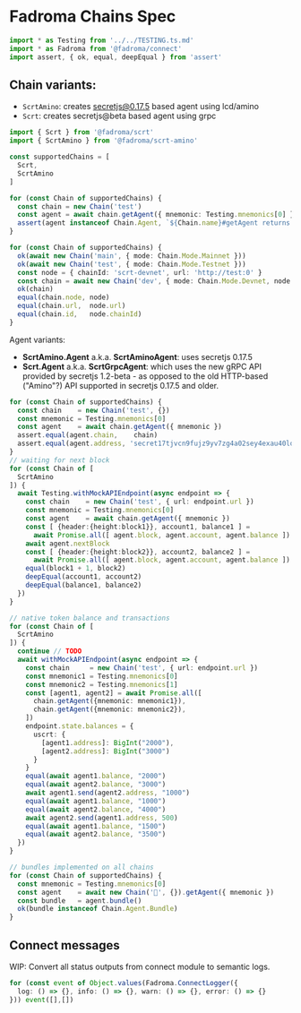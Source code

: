 # Fadroma Chains Spec

```typescript
import * as Testing from '../../TESTING.ts.md'
import * as Fadroma from '@fadroma/connect'
import assert, { ok, equal, deepEqual } from 'assert'
```

## Chain variants:

* `ScrtAmino`: creates secretjs@0.17.5 based agent using lcd/amino
* `Scrt`: creates secretjs@beta based agent using grpc

```typescript
import { Scrt } from '@fadroma/scrt'
import { ScrtAmino } from '@fadroma/scrt-amino'

const supportedChains = [
  Scrt,
  ScrtAmino
]

for (const Chain of supportedChains) {
  const chain = new Chain('test')
  const agent = await chain.getAgent({ mnemonic: Testing.mnemonics[0] })
  assert(agent instanceof Chain.Agent, `${Chain.name}#getAgent returns Promise<${Chain.Agent.name}>`)
}

for (const Chain of supportedChains) {
  ok(await new Chain('main', { mode: Chain.Mode.Mainnet }))
  ok(await new Chain('test', { mode: Chain.Mode.Testnet }))
  const node = { chainId: 'scrt-devnet', url: 'http://test:0' }
  const chain = await new Chain('dev', { mode: Chain.Mode.Devnet, node })
  ok(chain)
  equal(chain.node, node)
  equal(chain.url,  node.url)
  equal(chain.id,   node.chainId)
}
```

Agent variants:

* **ScrtAmino.Agent** a.k.a. **ScrtAminoAgent**: uses secretjs 0.17.5
* **Scrt.Agent** a.k.a. **ScrtGrpcAgent**: which uses the new gRPC API
  provided by secretjs 1.2-beta - as opposed to the old HTTP-based ("Amino"?) API
  supported in secretjs 0.17.5 and older.

```typescript
for (const Chain of supportedChains) {
  const chain    = new Chain('test', {})
  const mnemonic = Testing.mnemonics[0]
  const agent    = await chain.getAgent({ mnemonic })
  assert.equal(agent.chain,    chain)
  assert.equal(agent.address, 'secret17tjvcn9fujz9yv7zg4a02sey4exau40lqdu0r7')
}
// waiting for next block
for (const Chain of [
  ScrtAmino
]) {
  await Testing.withMockAPIEndpoint(async endpoint => {
    const chain    = new Chain('test', { url: endpoint.url })
    const mnemonic = Testing.mnemonics[0]
    const agent    = await chain.getAgent({ mnemonic })
    const [ {header:{height:block1}}, account1, balance1 ] =
      await Promise.all([ agent.block, agent.account, agent.balance ])
    await agent.nextBlock
    const [ {header:{height:block2}}, account2, balance2 ] =
      await Promise.all([ agent.block, agent.account, agent.balance ])
    equal(block1 + 1, block2)
    deepEqual(account1, account2)
    deepEqual(balance1, balance2)
  })
}

// native token balance and transactions
for (const Chain of [
  ScrtAmino
]) {
  continue // TODO
  await withMockAPIEndpoint(async endpoint => {
    const chain     = new Chain('test', { url: endpoint.url })
    const mnemonic1 = Testing.mnemonics[0]
    const mnemonic2 = Testing.mnemonics[1]
    const [agent1, agent2] = await Promise.all([
      chain.getAgent({mnemonic: mnemonic1}),
      chain.getAgent({mnemonic: mnemonic2}),
    ])
    endpoint.state.balances = {
      uscrt: {
        [agent1.address]: BigInt("2000"),
        [agent2.address]: BigInt("3000")
      }
    }
    equal(await agent1.balance, "2000")
    equal(await agent2.balance, "3000")
    await agent1.send(agent2.address, "1000")
    equal(await agent1.balance, "1000")
    equal(await agent2.balance, "4000")
    await agent2.send(agent1.address, 500)
    equal(await agent1.balance, "1500")
    equal(await agent2.balance, "3500")
  })
}

// bundles implemented on all chains
for (const Chain of supportedChains) {
  const mnemonic = Testing.mnemonics[0]
  const agent    = await new Chain('🤡', {}).getAgent({ mnemonic })
  const bundle   = agent.bundle()
  ok(bundle instanceof Chain.Agent.Bundle)
}
```

## Connect messages

WIP: Convert all status outputs from connect module to semantic logs.

```typescript
for (const event of Object.values(Fadroma.ConnectLogger({
  log: () => {}, info: () => {}, warn: () => {}, error: () => {}
})) event([],[])
```
